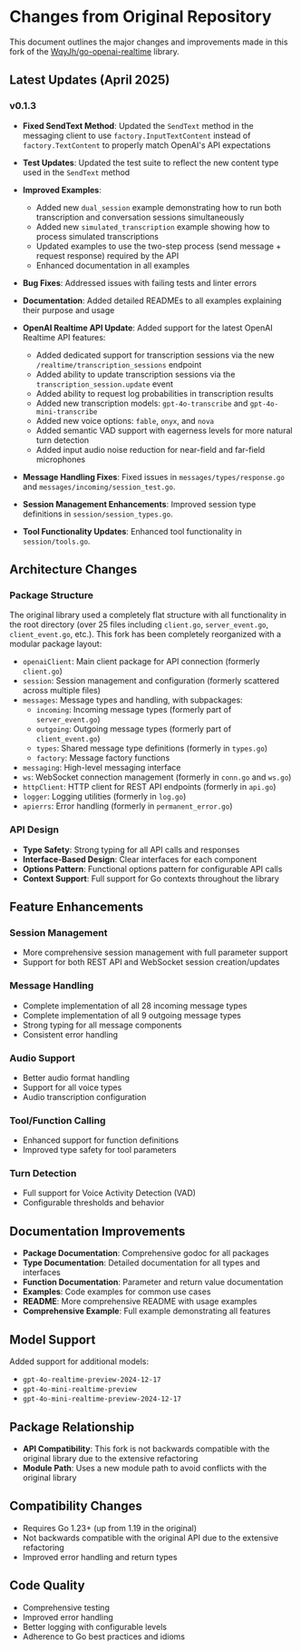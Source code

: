 # Changes from Original Repository

This document outlines the major changes and improvements made in this fork of the [WqyJh/go-openai-realtime](https://github.com/WqyJh/go-openai-realtime) library.

## Latest Updates (April 2025)

### v0.1.3

- **Fixed SendText Method**: Updated the `SendText` method in the messaging client to use `factory.InputTextContent` instead of `factory.TextContent` to properly match OpenAI's API expectations
- **Test Updates**: Updated the test suite to reflect the new content type used in the `SendText` method
- **Improved Examples**:
  - Added new `dual_session` example demonstrating how to run both transcription and conversation sessions simultaneously
  - Added new `simulated_transcription` example showing how to process simulated transcriptions
  - Updated examples to use the two-step process (send message + request response) required by the API
  - Enhanced documentation in all examples
- **Bug Fixes**: Addressed issues with failing tests and linter errors
- **Documentation**: Added detailed READMEs to all examples explaining their purpose and usage

- **OpenAI Realtime API Update**: Added support for the latest OpenAI Realtime API features:
  - Added dedicated support for transcription sessions via the new `/realtime/transcription_sessions` endpoint
  - Added ability to update transcription sessions via the `transcription_session.update` event
  - Added ability to request log probabilities in transcription results
  - Added new transcription models: `gpt-4o-transcribe` and `gpt-4o-mini-transcribe`
  - Added new voice options: `fable`, `onyx`, and `nova`
  - Added semantic VAD support with eagerness levels for more natural turn detection
  - Added input audio noise reduction for near-field and far-field microphones

- **Message Handling Fixes**: Fixed issues in `messages/types/response.go` and `messages/incoming/session_test.go`.
- **Session Management Enhancements**: Improved session type definitions in `session/session_types.go`.
- **Tool Functionality Updates**: Enhanced tool functionality in `session/tools.go`.

## Architecture Changes

### Package Structure

The original library used a completely flat structure with all functionality in the root directory (over 25 files including `client.go`, `server_event.go`, `client_event.go`, etc.). This fork has been completely reorganized with a modular package layout:

- `openaiClient`: Main client package for API connection (formerly `client.go`)
- `session`: Session management and configuration (formerly scattered across multiple files)
- `messages`: Message types and handling, with subpackages:
  - `incoming`: Incoming message types (formerly part of `server_event.go`)
  - `outgoing`: Outgoing message types (formerly part of `client_event.go`)
  - `types`: Shared message type definitions (formerly in `types.go`)
  - `factory`: Message factory functions
- `messaging`: High-level messaging interface
- `ws`: WebSocket connection management (formerly in `conn.go` and `ws.go`)
- `httpClient`: HTTP client for REST API endpoints (formerly in `api.go`)
- `logger`: Logging utilities (formerly in `log.go`)
- `apierrs`: Error handling (formerly in `permanent_error.go`)

### API Design

- **Type Safety**: Strong typing for all API calls and responses
- **Interface-Based Design**: Clear interfaces for each component
- **Options Pattern**: Functional options pattern for configurable API calls
- **Context Support**: Full support for Go contexts throughout the library

## Feature Enhancements

### Session Management

- More comprehensive session management with full parameter support
- Support for both REST API and WebSocket session creation/updates

### Message Handling

- Complete implementation of all 28 incoming message types
- Complete implementation of all 9 outgoing message types
- Strong typing for all message components
- Consistent error handling

### Audio Support

- Better audio format handling
- Support for all voice types
- Audio transcription configuration

### Tool/Function Calling

- Enhanced support for function definitions
- Improved type safety for tool parameters

### Turn Detection

- Full support for Voice Activity Detection (VAD)
- Configurable thresholds and behavior

## Documentation Improvements

- **Package Documentation**: Comprehensive godoc for all packages
- **Type Documentation**: Detailed documentation for all types and interfaces
- **Function Documentation**: Parameter and return value documentation
- **Examples**: Code examples for common use cases
- **README**: More comprehensive README with usage examples
- **Comprehensive Example**: Full example demonstrating all features

## Model Support

Added support for additional models:
- `gpt-4o-realtime-preview-2024-12-17`
- `gpt-4o-mini-realtime-preview`
- `gpt-4o-mini-realtime-preview-2024-12-17`

## Package Relationship

- **API Compatibility**: This fork is not backwards compatible with the original library due to the extensive refactoring
- **Module Path**: Uses a new module path to avoid conflicts with the original library

## Compatibility Changes

- Requires Go 1.23+ (up from 1.19 in the original)
- Not backwards compatible with the original API due to the extensive refactoring
- Improved error handling and return types

## Code Quality

- Comprehensive testing
- Improved error handling
- Better logging with configurable levels
- Adherence to Go best practices and idioms 
